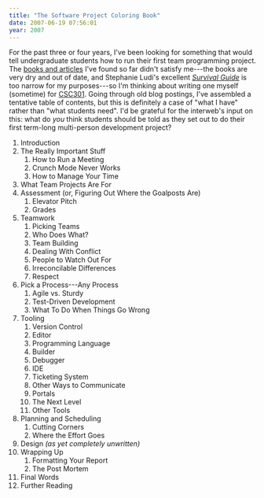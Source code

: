 ```yaml
---
title: "The Software Project Coloring Book"
date: 2007-06-19 07:56:01
year: 2007
---
```

For the past three or four years, I've been looking for something that would tell undergraduate students how to run their first team programming project.  The <a href="http://pyre.third-bit.com/blog/archives/918.html">books and articles</a> I've found so far didn't satisfy me---the books are very dry and out of date, and Stephanie Ludi's excellent <a href="http://www.csc.calpoly.edu/~sludi/SEmanual/TableOfContents.html"><em>Survival Guide</em></a> is too narrow for my purposes---so I'm thinking about writing one myself (sometime) for <a href="http://pyre.third-bit.com/blog/archives/882.html">CSC301</a>.  Going through old blog postings, I've assembled a tentative table of contents, but this is definitely a case of "what I have" rather than "what students need". I'd be grateful for the interweb's input on this: what do <em>you</em> think students should be told as they set out to do their first term-long multi-person development project?
<ol>
	<li>Introduction</li>
	<li>The Really Important Stuff
<ol>
	<li>How to Run a Meeting</li>
	<li>Crunch Mode Never Works</li>
	<li>How to Manage Your Time</li>
</ol>
</li>
	<li>What Team Projects Are For</li>
	<li>Assessment (or, Figuring Out Where the Goalposts Are)
<ol>
	<li>Elevator Pitch</li>
	<li>Grades</li>
</ol>
</li>
	<li>Teamwork
<ol>
	<li>Picking Teams</li>
	<li>Who Does What?</li>
	<li>Team Building</li>
	<li>Dealing With Conflict</li>
	<li>People to Watch Out For</li>
	<li>Irreconcilable Differences</li>
	<li>Respect</li>
</ol>
</li>
	<li>Pick a Process---Any Process
<ol>
	<li>Agile vs. Sturdy</li>
	<li>Test-Driven Development</li>
	<li>What To Do When Things Go Wrong</li>
</ol>
</li>
	<li>Tooling
<ol>
	<li>Version Control</li>
	<li>Editor</li>
	<li>Programming Language</li>
	<li>Builder</li>
	<li>Debugger</li>
	<li>IDE</li>
	<li>Ticketing System</li>
	<li>Other Ways to Communicate</li>
	<li>Portals</li>
	<li>The Next Level</li>
	<li>Other Tools</li>
</ol>
</li>
	<li>Planning and Scheduling
<ol>
	<li>Cutting Corners</li>
	<li>Where the Effort Goes</li>
</ol>
</li>
	<li>Design <em>(as yet completely unwritten)</em></li>
	<li>Wrapping Up
<ol>
	<li>Formatting Your Report</li>
	<li>The Post Mortem</li>
</ol>
</li>
	<li>Final Words</li>
	<li>Further Reading</li>
</ol>
